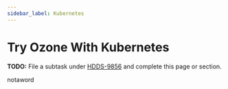 ```yaml
---
sidebar_label: Kubernetes
---
```


# Try Ozone With Kubernetes

**TODO:** File a subtask under [HDDS-9856](https://issues.apache.org/jira/browse/HDDS-9856) and complete this page or section.

notaword
